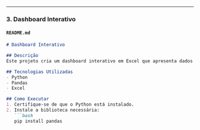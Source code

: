
---

### 3. Dashboard Interativo

#### `README.md`

```markdown
# Dashboard Interativo

## Descrição
Este projeto cria um dashboard interativo em Excel que apresenta dados de vendas de forma visual e dinâmica. Os dados são processados em Python e exportados para uma planilha Excel. O dashboard permite visualizar KPIs de vendas e usar tabelas dinâmicas para análises detalhadas.

## Tecnologias Utilizadas
- Python
- Pandas
- Excel

## Como Executar
1. Certifique-se de que o Python está instalado.
2. Instale a biblioteca necessária:
   ```bash
   pip install pandas
